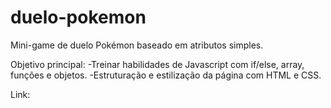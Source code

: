 # duelo-pokemon

Mini-game de duelo Pokémon baseado em atributos simples. 

Objetivo principal: 
-Treinar habilidades de Javascript com if/else, array, funções e objetos.
-Estruturação e estilização da página com HTML e CSS.

Link:
